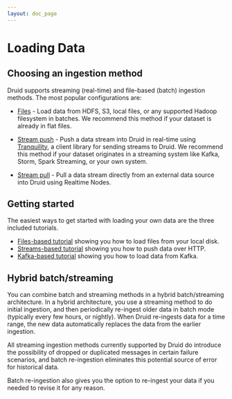 ```yaml
---
layout: doc_page
---
```


# Loading Data

## Choosing an ingestion method

Druid supports streaming (real-time) and file-based (batch) ingestion methods. The most 
popular configurations are:

- [Files](../ingestion/batch-ingestion.html) - Load data from HDFS, S3, local files, or any supported Hadoop 
filesystem in batches. We recommend this method if your dataset is already in flat files.

- [Stream push](../ingestion/stream-ingestion.html#stream-push) - Push a data stream into Druid in real-time 
using [Tranquility](http://github.com/druid-io/tranquility), a client library for sending streams 
to Druid. We recommend this method if your dataset originates in a streaming system like Kafka, 
Storm, Spark Streaming, or your own system.

- [Stream pull](../ingestion/stream-ingestion.html#stream-pull) - Pull a data stream directly from an external 
data source into Druid using Realtime Nodes.

## Getting started

The easiest ways to get started with loading your own data are the three included tutorials.

- [Files-based tutorial](tutorial-batch.html) showing you how to load files from your local disk.
- [Streams-based tutorial](tutorial-streams.html) showing you how to push data over HTTP.
- [Kafka-based tutorial](tutorial-kafka.html) showing you how to load data from Kafka.

## Hybrid batch/streaming

You can combine batch and streaming methods in a hybrid batch/streaming architecture. In a hybrid architecture, 
you use a streaming method to do initial ingestion, and then periodically re-ingest older data in batch mode 
(typically every few hours, or nightly). When Druid re-ingests data for a time range, the new data automatically 
replaces the data from the earlier ingestion.

All streaming ingestion methods currently supported by Druid do introduce the possibility of dropped or duplicated 
messages in certain failure scenarios, and batch re-ingestion eliminates this potential source of error for 
historical data.

Batch re-ingestion also gives you the option to re-ingest your data if you needed to revise it for any reason.
